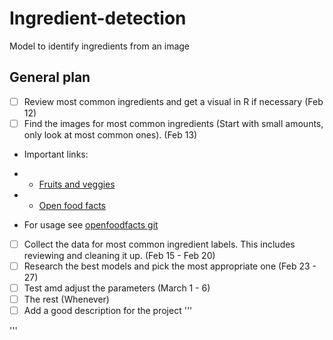 # Ingredient-detection
Model to identify ingredients from an image


## General plan

- [ ] Review most common ingredients and get a visual in R if necessary (Feb 12)
- [ ] Find the images for most common ingredients (Start with small amounts, only look at most common ones). (Feb 13)

- Important links:
- * [Fruits and veggies](https://www.kaggle.com/kritikseth/fruit-and-vegetable-image-recognition)
- * [Open food facts](https://world.openfoodfacts.org/cgi/search.pl?search_terms=ketchup&search_simple=1&action=process)

- For usage see [openfoodfacts git](https://github.com/openfoodfacts/openfoodfacts-python/blob/develop/docs/Usage.md)

- [ ] Collect the data for most common ingredient labels. This includes reviewing and cleaning it up. (Feb 15 - Feb 20)
- [ ] Research the best models and pick the most appropriate one (Feb 23 - 27)
- [ ] Test amd adjust the parameters (March 1 - 6)
- [ ] The rest (Whenever)
- [ ] Add a good description for the project
'''

'''